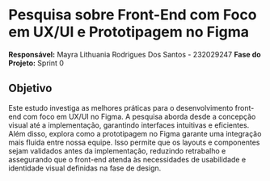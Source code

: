 # **Pesquisa sobre Front-End com Foco em UX/UI e Prototipagem no Figma**  
**Responsável:** Mayra Lithuania Rodrigues Dos Santos - 232029247
**Fase do Projeto:** Sprint 0  

## **Objetivo**  
Este estudo investiga as melhores práticas para o desenvolvimento front-end com foco em UX/UI no Figma. A pesquisa aborda desde a concepção visual até a implementação, garantindo interfaces intuitivas e eficientes. Além disso, explora como a prototipagem no Figma garante uma integração mais fluida entre nossa equipe. Isso permite que os layouts e componentes sejam validados antes da implementação, reduzindo retrabalho e assegurando que o front-end atenda às necessidades de usabilidade e identidade visual definidas na fase de design.















